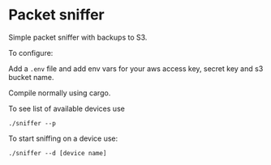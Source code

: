 # Packet sniffer

Simple packet sniffer with backups to S3.

To configure:

Add a `.env` file and add env vars for your aws access key, secret key and s3 bucket name.

Compile normally using cargo.

To see list of available devices use

```shell
./sniffer --p
```

To start sniffing on a device use:

```shell
./sniffer --d [device name]
```
